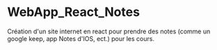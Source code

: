 # WebApp_React_Notes
Création d'un site internet en react pour prendre des notes (comme un google keep, app Notes d'IOS, ect.) pour les cours.
